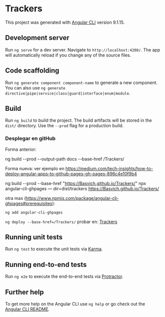 # Trackers

This project was generated with [Angular CLI](https://github.com/angular/angular-cli) version 9.1.15.

## Development server

Run `ng serve` for a dev server. Navigate to `http://localhost:4200/`. The app will automatically reload if you change any of the source files.

## Code scaffolding

Run `ng generate component component-name` to generate a new component. You can also use `ng generate directive|pipe|service|class|guard|interface|enum|module`.

## Build

Run `ng build` to build the project. The build artifacts will be stored in the `dist/` directory. Use the `--prod` flag for a production build.

### Desplegar en gitHub
Forma anterior: 


ng build --prod --output-path docs --base-href /Trackers/


Forma nueva:
ver ejemplo en https://medium.com/tech-insights/how-to-deploy-angular-apps-to-github-pages-gh-pages-896c4e10f9b4

ng build --prod --base-href "https://Basvich.github.io/Trackers/"
npx angular-cli-ghpages — dir=dist/trackers
https://Basvich.github.io/Trackers/

otra mas (https://www.npmjs.com/package/angular-cli-ghpages#prerequisites):

```ng add angular-cli-ghpages```

```ng deploy --base-href=/Trackers/```
probar en: [Trackers](https://Basvich.github.io/Trackers/)  
## Running unit tests

Run `ng test` to execute the unit tests via [Karma](https://karma-runner.github.io).

## Running end-to-end tests

Run `ng e2e` to execute the end-to-end tests via [Protractor](http://www.protractortest.org/).

## Further help

To get more help on the Angular CLI use `ng help` or go check out the [Angular CLI README](https://github.com/angular/angular-cli/blob/master/README.md).
